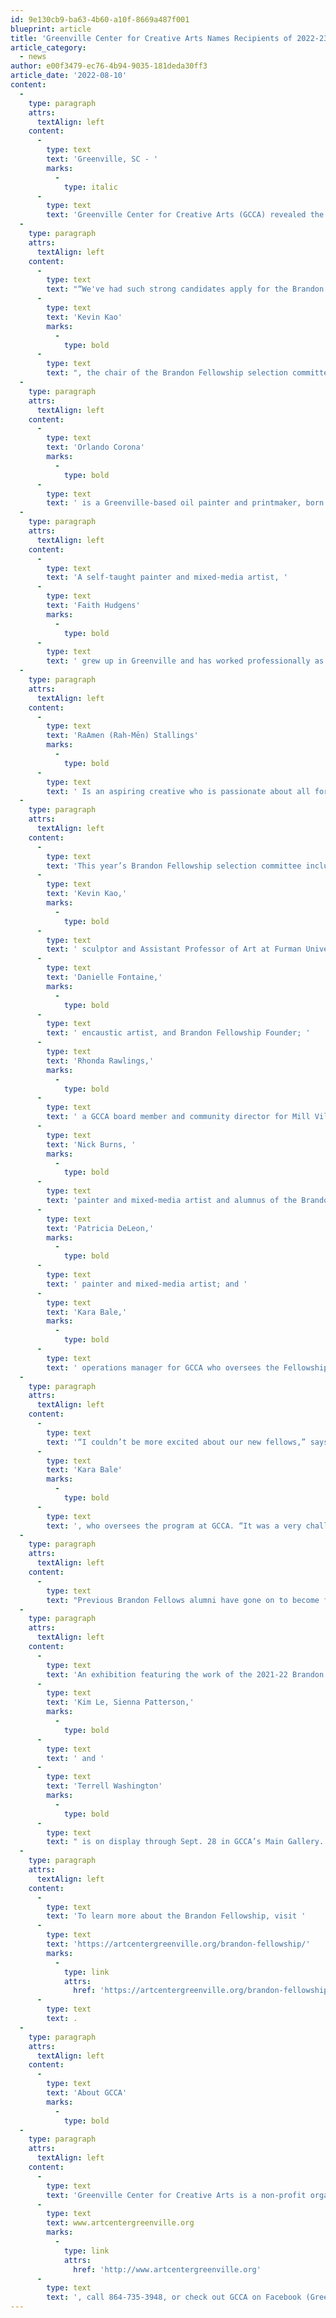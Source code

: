 ```yaml
---
id: 9e130cb9-ba63-4b60-a10f-8669a487f001
blueprint: article
title: 'Greenville Center for Creative Arts Names Recipients of 2022-23 Brandon Fellowship'
article_category:
  - news
author: e00f3479-ec76-4b94-9035-181deda30ff3
article_date: '2022-08-10'
content:
  -
    type: paragraph
    attrs:
      textAlign: left
    content:
      -
        type: text
        text: 'Greenville, SC - '
        marks:
          -
            type: italic
      -
        type: text
        text: 'Greenville Center for Creative Arts (GCCA) revealed the incoming class of the Brandon Fellowship at its Annual Showcase on August 5. The Fellowship is a 12-month program that aims to develop three emerging artists between the ages of 21 to 30 who represent the diversity of the Greenville visual arts community. Now in its eighth year, the program provides free studio space, a stipend for supplies, a supportive environment, mentorship, and art education, including professional development resources, to help these artists thrive in the next step of their education, career, or business.'
  -
    type: paragraph
    attrs:
      textAlign: left
    content:
      -
        type: text
        text: "“We've had such strong candidates apply for the Brandon Fellowship this year, representing the breadth of talents and perspectives of young Greenville artists,” says "
      -
        type: text
        text: 'Kevin Kao'
        marks:
          -
            type: bold
      -
        type: text
        text: ", the chair of the Brandon Fellowship selection committee. “We're so excited to present our new fellows and cannot wait to see the impact that they will have with GCCA as well as the greater Greenville community.”\_"
  -
    type: paragraph
    attrs:
      textAlign: left
    content:
      -
        type: text
        text: 'Orlando Corona'
        marks:
          -
            type: bold
      -
        type: text
        text: ' is a Greenville-based oil painter and printmaker, born in Mexico. His artwork is based on his Mexican culture and as a first-generation immigrant in the U.S. While only having 3 years of experience, he has been in several galleries since the age of 17 and has studied under several local artists. His favorite artists include Diego Rivera, a Mexican muralist; Posada, a printmaker; and Pablo Picasso. Orlando strives to create impactful art that can be shared with others. Art is his creative way of communicating his thoughts and speaking to the world.'
  -
    type: paragraph
    attrs:
      textAlign: left
    content:
      -
        type: text
        text: 'A self-taught painter and mixed-media artist, '
      -
        type: text
        text: 'Faith Hudgens'
        marks:
          -
            type: bold
      -
        type: text
        text: ' grew up in Greenville and has worked professionally as a highly regarded tattoo artist since establishing her practice in 2017. Her paintings are vibrant, emotional, and layered with spirituality. She has participated in exhibitions at Greenville Technical College and the Commerce Club. Faith is an uplifter in her community and volunteers regularly with Miracle Hill Ministries hosting art classes for young girls in foster care. Faith has also hosted PRIDE events with Upstate Pride SC and donates art to organizations that support women and the LGBTQ+ community. Faith’s overarching goal is to cultivate positive change through her art and specifically, to use art as a platform to propel Greenville forward in unity, cultural diversity, and minority inclusion.'
  -
    type: paragraph
    attrs:
      textAlign: left
    content:
      -
        type: text
        text: 'RaAmen (Rah-Mēn) Stallings'
        marks:
          -
            type: bold
      -
        type: text
        text: ' Is an aspiring creative who is passionate about all forms of art. He is a graduate of both Greenville Senior High Academy and Greenville Technical College where he received an associate’s in Business Administration. Although he has worked professionally as a photographer since launching his business in 2020, RaAmen is now focused on developing his skills as a painter. He is committed to expanding his artistic practice and believes strongly in the power of art as a way to inspire and facilitate community and conversation.'
  -
    type: paragraph
    attrs:
      textAlign: left
    content:
      -
        type: text
        text: 'This year’s Brandon Fellowship selection committee included chair '
      -
        type: text
        text: 'Kevin Kao,'
        marks:
          -
            type: bold
      -
        type: text
        text: ' sculptor and Assistant Professor of Art at Furman University; '
      -
        type: text
        text: 'Danielle Fontaine,'
        marks:
          -
            type: bold
      -
        type: text
        text: ' encaustic artist, and Brandon Fellowship Founder; '
      -
        type: text
        text: 'Rhonda Rawlings,'
        marks:
          -
            type: bold
      -
        type: text
        text: ' a GCCA board member and community director for Mill Village Ministries; '
      -
        type: text
        text: 'Nick Burns, '
        marks:
          -
            type: bold
      -
        type: text
        text: 'painter and mixed-media artist and alumnus of the Brandon Fellows class of 2020; '
      -
        type: text
        text: 'Patricia DeLeon,'
        marks:
          -
            type: bold
      -
        type: text
        text: ' painter and mixed-media artist; and '
      -
        type: text
        text: 'Kara Bale,'
        marks:
          -
            type: bold
      -
        type: text
        text: ' operations manager for GCCA who oversees the Fellowship program.'
  -
    type: paragraph
    attrs:
      textAlign: left
    content:
      -
        type: text
        text: '“I couldn’t be more excited about our new fellows,” says '
      -
        type: text
        text: 'Kara Bale'
        marks:
          -
            type: bold
      -
        type: text
        text: ', who oversees the program at GCCA. “It was a very challenging selection process as we had so many talented and deserving applicants, but I feel the committee did an excellent job and selected three individuals who strongly reflect GCCA’s mission to enrich the cultural fabric of our community. Each has already used their art to grow community and further important conversations so it will be amazing to see what they accomplish within the supportive structure of the fellowship.”'
  -
    type: paragraph
    attrs:
      textAlign: left
    content:
      -
        type: text
        text: "Previous Brandon Fellows alumni have gone on to become full-time working artists, designers, participants in Artisphere and other festivals, graduate students, artists-in-residence, instructors, community muralists, published artists, grant recipients, and award winners.\_"
  -
    type: paragraph
    attrs:
      textAlign: left
    content:
      -
        type: text
        text: 'An exhibition featuring the work of the 2021-22 Brandon Fellows, '
      -
        type: text
        text: 'Kim Le, Sienna Patterson,'
        marks:
          -
            type: bold
      -
        type: text
        text: ' and '
      -
        type: text
        text: 'Terrell Washington'
        marks:
          -
            type: bold
      -
        type: text
        text: " is on display through Sept. 28 in GCCA’s Main Gallery. Kim Le’s work comes from the ugly, wounded, and abject parts of a young girl’s psyche, reappropriating the common language of cuteness that little girls use to cope with their pain to connect to the furious and wretched spirit of young girls and women everywhere who’ve been beaten down by the world around them. Through expressive imagery and journal entries, Sienna Patterson explores the concept of the fool's journey through the lens of her personal experiences. Depiction the trials of self and the price that we pay to develop the ego to surpass the ego and to transcend the ego. Terrell Washington’s “Genesis: Omens and Decisions of Existence”, features Abrahamic beliefs and highlights the realness of prayer, our blessings and curses, human nature, while putting people of melanin at the center of it all. This exhibition can be viewed during GCCA’s open hours Tuesday-Friday from 9 a.m. - 5 PM and Saturday from 11 AM - 3 PM."
  -
    type: paragraph
    attrs:
      textAlign: left
    content:
      -
        type: text
        text: 'To learn more about the Brandon Fellowship, visit '
      -
        type: text
        text: 'https://artcentergreenville.org/brandon-fellowship/'
        marks:
          -
            type: link
            attrs:
              href: 'https://artcentergreenville.org/brandon-fellowship/'
      -
        type: text
        text: .
  -
    type: paragraph
    attrs:
      textAlign: left
    content:
      -
        type: text
        text: 'About GCCA'
        marks:
          -
            type: bold
  -
    type: paragraph
    attrs:
      textAlign: left
    content:
      -
        type: text
        text: 'Greenville Center for Creative Arts is a non-profit organization that aims to enrich the cultural fabric of the community through visual arts promotion, education, and inspiration. For more information, visit '
      -
        type: text
        text: www.artcentergreenville.org
        marks:
          -
            type: link
            attrs:
              href: 'http://www.artcentergreenville.org'
      -
        type: text
        text: ', call 864-735-3948, or check out GCCA on Facebook (Greenville Center for Creative Arts) & Instagram (@artcentergvl).'
---
```

